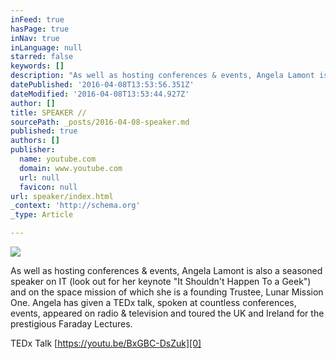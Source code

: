 ```yaml
---
inFeed: true
hasPage: true
inNav: true
inLanguage: null
starred: false
keywords: []
description: "As well as hosting conferences & events, Angela Lamont is also a seasoned speaker on IT (look out for her keynote \"It Shouldn't Happen To \_a Geek\") and on the space mission of which she is a founding Trustee, Lunar Mission One. \_Angela has given a TEDx talk, spoken at countless conferences, events, appeared on radio & television and toured the UK and Ireland for the prestigious Faraday Lectures."
datePublished: '2016-04-08T13:53:56.351Z'
dateModified: '2016-04-08T13:53:44.927Z'
author: []
title: SPEAKER //
sourcePath: _posts/2016-04-08-speaker.md
published: true
authors: []
publisher:
  name: youtube.com
  domain: www.youtube.com
  url: null
  favicon: null
url: speaker/index.html
_context: 'http://schema.org'
_type: Article

---
```

![](https://the-grid-user-content.s3-us-west-2.amazonaws.com/0c11235f-78fa-44b2-a91d-045a494c5c7c.jpg)

As well as hosting conferences & events, Angela Lamont is also a seasoned speaker on IT (look out for her keynote "It Shouldn't Happen To  a Geek") and on the space mission of which she is a founding Trustee, Lunar Mission One.  Angela has given a TEDx talk, spoken at countless conferences, events, appeared on radio & television and toured the UK and Ireland for the prestigious Faraday Lectures.

TEDx Talk [https://youtu.be/BxGBC-DsZuk][0]

[0]: null